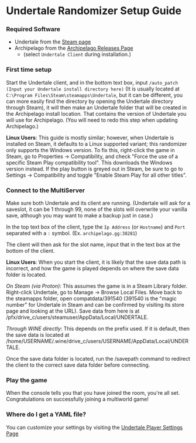 # Undertale Randomizer Setup Guide

### Required Software

- Undertale from the [Steam page](https://store.steampowered.com/app/391540)
- Archipelago from the [Archipelago Releases Page](https://github.com/ArchipelagoMW/Archipelago/releases)
    - (select `Undertale Client` during installation.)

### First time setup

Start the Undertale client, and in the bottom text box, input `/auto_patch (Input your Undertale install directory here)` (It is usually located at `C:\Program Files\Steam\steamapps\Undertale`, but it can be different, you can more easily find the directory
by opening the Undertale directory through Steam), it will then make an Undertale folder that will be created in the
Archipelago install location. That contains the version of Undertale you will use for Archipelago. (You will need to
redo this step when updating Archipelago.)

**Linux Users**: This guide is mostly similar; however, when Undertale is installed on Steam, it defaults to a Linux
supported variant; this randomizer only supports the Windows version.  To fix this, right-click the game in Steam, go to
Properties -> Compatibility, and check "Force the use of a specific Steam Play compatibility tool".  This
downloads the Windows version instead.  If the play button is greyed out in Steam, be sure to go to
Settings -> Compatibility and toggle "Enable Steam Play for all other titles".

### Connect to the MultiServer

Make sure both Undertale and its client are running. (Undertale will ask for a saveslot, it can be 1 through 99, none 
of the slots will overwrite your vanilla save, although you may want to make a backup just in case.)

In the top text box of the client, type the 
`Ip Address` (or `Hostname`) and `Port` separated with a `:` symbol. (Ex. `archipelago.gg:38281`)

The client will then ask for the slot name, input that in the text box at the bottom of the client.

**Linux Users**: When you start the client, it is likely that the save data path is incorrect, and how the game
is played depends on where the save data folder is located.

*On Steam (via Proton)*: This assumes the game is in a Steam Library folder.  Right-click Undertale, go to Manage -> 
Browse Local Files.  Move back to the steamapps folder, open compatdata/391540 (391540 is the "magic number" for
Undertale in Steam and can be confirmed by visiting its store page and looking at the URL).  Save data from here is at
/pfx/drive_c/users/steamuser/AppData/Local/UNDERTALE.

*Through WINE directly*: This depends on the prefix used.  If it is default, then the save data is located at
/home/USERNAME/.wine/drive_c/users/USERNAME/AppData/Local/UNDERTALE.

Once the save data folder is located, run the /savepath command to redirect the client to the correct save data folder
before connecting.

### Play the game

When the console tells you that you have joined the room, you're all set. Congratulations on successfully joining a
multiworld game!

### Where do I get a YAML file?

You can customize your settings by visiting the [Undertale Player Settings Page](/games/Undertale/player-settings)
